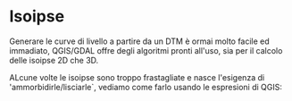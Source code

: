 # Isoipse

Generare le curve di livello a partire da un DTM è ormai molto facile ed immadiato, QGIS/GDAL offre degli algoritmi pronti all'uso, sia per il calcolo delle isoipse 2D che 3D. 

ALcune volte le isoipse sono troppo frastagliate e nasce l'esigenza di 'ammorbidirle/lisciarle`, vediamo come farlo usando le espresioni di QGIS:

